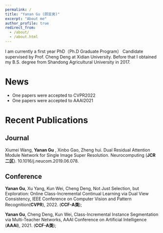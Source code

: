 ```yaml
---
permalink: /
title: "Yanan Gu (顾亚男)"
excerpt: "About me"
author_profile: true
redirect_from: 
  - /about/
  - /about.html
---
```

I am currently a first year PhD（Ph.D Graduate Program） Candidate supervised by Prof. Cheng Deng at Xidian University. Before that I obtained my B.S. degree from Shandong Agricultural University in 2017.

News
======

-  One papers were accepted to CVPR2022  
-  One papers were accepted to AAAI2021




Recent Publications
======

Journal
------
Xiumei Wang, __Yanan Gu__ , Xinbo Gao, Zheng hui. Dual Residual Attention Module Network for Single Image Super Resolution. Neurocomputing (__JCR 二区__). 10.1016/j.neucom.2019.06.078. 

Conference
------
__Yanan Gu__, Xu Yang, Kun Wei, Cheng Deng, Not Just Selection, but Exploration: Online Class-Incremental Continual Learning via Dual View Consistency, IEEE Conference on Computer Vision and Pattern Recognition(__CVPR__), 2022. (__CCF-A类__);

__Yanan Gu__, Cheng Deng, Kun Wei, Class-Incremental Instance Segmentation via Multi-Teacher Networks, AAAI Conference on Artificial Intelligence (__AAAI__), 2021. (__CCF-A类__);




